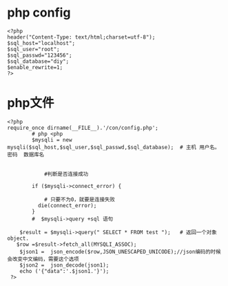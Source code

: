  #  php config
    <?php
    header("Content-Type: text/html;charset=utf-8");
    $sql_host="localhost";
    $sql_user="root";
    $sql_passwd="123456";
    $sql_database="diy";
    $enable_rewrite=1;
    ?>
#  php文件

    <?php 
    require_once dirname(__FILE__).'/con/config.php';
    		# php <php
    		$mysqli = new mysqli($sql_host,$sql_user,$sql_passwd,$sql_database);  # 主机 用户名。密码  数据库名
    
    		
    			#判断是否连接成功
    
    		if ($mysqli->connect_error) {
    
    			# 只要不为0，就要是连接失败
    		  die(connect_error);
    		}
    		#  $mysqli->query +sql 语句
    		
    	$result = $mysqli->query(" SELECT * FROM test ");   # 返回一个对象 object.
       $row =$result->fetch_all(MYSQLI_ASSOC);
        $json1 =  json_encode($row,JSON_UNESCAPED_UNICODE);//json编码的时候会改变中文编码，需要这个选项
        $json2 =  json_decode(json1);
        echo ('{"data":'.$json1.'}');
     ?>
